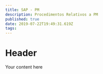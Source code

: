 ```yaml
---
title: SAP - PM
description: Procedimentos Relativos a PM
published: true
date: 2019-07-22T19:49:31.619Z
tags: 
---
```


# Header

Your content here